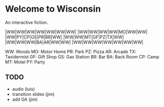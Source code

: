 Welcome to Wisconsin
===

An interactive fiction.

|WW|WW|WW|WW|WW|WW|WW|
|WW|WW|WW|WW|MO|WW|WW|
|WW|PY|CP|GS|PR|BR|WW|
|WW|WW|MT|GF|PZ|TX|WW|
|WW|WW|WW|BA|AR|WW|WW|
|WW|WW|WW|WW|WW|WW|WW|

WW: Woods
MO: Motor Home
PR: Park
PZ: Pizza
AR: Arcade
TX: Taxidermist
GF: Gift Shop
GS: Gas Station
BR: Bar
BA: Back Room
CP: Camp
MT: Motel
PY: Party

TODO
---

- audio (luis)
- transition slides (jim)
- add GA (jim)
